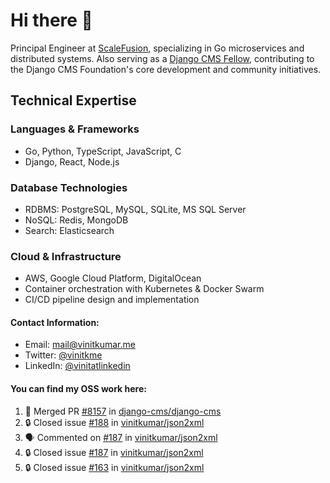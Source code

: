 # Hi there 👋

Principal Engineer at [ScaleFusion](https://scalefusion.com/), specializing in Go microservices and distributed systems. Also serving as a [Django CMS Fellow](https://www.django-cms.org/en/blog/2024/11/07/welcoming-vinit-kumar-as-the-newest-django-cms-fellow/), contributing to the Django CMS Foundation's core development and community initiatives.

## Technical Expertise

### Languages & Frameworks

- Go, Python, TypeScript, JavaScript, C
- Django, React, Node.js

### Database Technologies
- RDBMS: PostgreSQL, MySQL, SQLite, MS SQL Server
- NoSQL: Redis, MongoDB
- Search: Elasticsearch

### Cloud & Infrastructure
- AWS, Google Cloud Platform, DigitalOcean
- Container orchestration with Kubernetes & Docker Swarm
- CI/CD pipeline design and implementation


#### Contact Information:

- Email: <a href="mailto:mail@vinitkumar.me">mail@vinitkumar.me</a>
- Twitter: [@vinitkme](https://twitter.com/vinitkme)
- LinkedIn: [@vinitatlinkedin](https://www.linkedin.com/in/vinitatlinkedin/)  

#### You can find my OSS work here:

<!--START_SECTION:activity-->
1. 🎉 Merged PR [#8157](https://github.com/django-cms/django-cms/pull/8157) in [django-cms/django-cms](https://github.com/django-cms/django-cms)
2. 🔒 Closed issue [#188](https://github.com/vinitkumar/json2xml/issues/188) in [vinitkumar/json2xml](https://github.com/vinitkumar/json2xml)
3. 🗣 Commented on [#187](https://github.com/vinitkumar/json2xml/issues/187#issuecomment-2676393534) in [vinitkumar/json2xml](https://github.com/vinitkumar/json2xml)
4. 🔒 Closed issue [#187](https://github.com/vinitkumar/json2xml/issues/187) in [vinitkumar/json2xml](https://github.com/vinitkumar/json2xml)
5. 🔒 Closed issue [#163](https://github.com/vinitkumar/json2xml/issues/163) in [vinitkumar/json2xml](https://github.com/vinitkumar/json2xml)
<!--END_SECTION:activity-->
